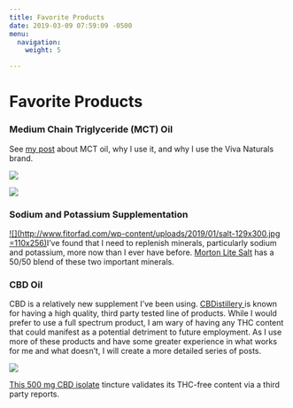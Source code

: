 ```yaml
---
title: Favorite Products
date: 2019-03-09 07:59:09 -0500
menu:
  navigation:
    weight: 5

---
```

# Favorite Products

### **Medium Chain Triglyceride (MCT) Oil**

See [my post](http://supplements-to-my-diet-that-help-me-be-successful/) about MCT oil, why I use it, and why I use the Viva Naturals brand.

[![](https://ws-na.amazon-adsystem.com/widgets/q?_encoding=UTF8&MarketPlace=US&ASIN=B00MGW5UVY&ServiceVersion=20070822&ID=AsinImage&WS=1&Format=_SL250_&tag=fitorfad-20)](https://www.amazon.com/gp/product/B00MGW5UVY/ref=as_li_tl?ie=UTF8&camp=1789&creative=9325&creativeASIN=B00MGW5UVY&linkCode=as2&tag=fitorfad-20&linkId=bdf4fc00141353336edf0ea4f6278b12)

![](https://ir-na.amazon-adsystem.com/e/ir?t=fitorfad-20&l=am2&o=1&a=B00MGW5UVY)

### **Sodium and Potassium Supplementation**

[![](http://www.fitorfad.com/wp-content/uploads/2019/01/salt-129x300.jpg =110x256)](https://amzn.to/2M0cYvv)I’ve found that I need to replenish minerals, particularly sodium and potassium, more now than I ever have before. [Morton Lite Salt](https://amzn.to/2SAiGGJ) has a 50/50 blend of these two important minerals.

### **CBD Oil**

CBD is a relatively new supplement I’ve been using. [CBDistillery ](https://www.thecbdistillery.com/?rfsn=2141149.00102c&utm_source=refersion&utm_medium=affiliate&utm_campaign=2141149.00102c)is known for having a high quality, third party tested line of products. While I would prefer to use a full spectrum product, I am wary of having any THC content that could manifest as a potential detriment to future employment. As I use more of these products and have some greater experience in what works for me and what doesn’t, I will create a more detailed series of posts.

[![](https://www.fitorfad.com/wp-content/uploads/2019/01/500-ISO-Tincture-Mockup-600x600-300x300.png)](https://www.thecbdistillery.com/product/500mg-pure-cbd-oil-thc-free-tincture/?rfsn=2141149.00102c&utm_source=refersion&utm_medium=affiliate&utm_campaign=2141149.00102c&rfsn=2141149.00102c&utm_source=refersion&utm_medium=affiliate&utm_campaign=2141149.00102c)

[This 500 mg CBD isolate](https://www.thecbdistillery.com/product/500mg-pure-cbd-oil-thc-free-tincture/?rfsn=2141149.00102c&utm_source=refersion&utm_medium=affiliate&utm_campaign=2141149.00102c&rfsn=2141149.00102c&utm_source=refersion&utm_medium=affiliate&utm_campaign=2141149.00102c) tincture validates its THC-free content via a third party reports.